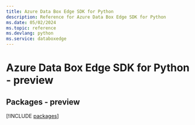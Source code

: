 ```yaml
---
title: Azure Data Box Edge SDK for Python
description: Reference for Azure Data Box Edge SDK for Python
ms.date: 05/02/2024
ms.topic: reference
ms.devlang: python
ms.service: databoxedge
---
```

# Azure Data Box Edge SDK for Python - preview
## Packages - preview
[!INCLUDE [packages](data-box-edge-index.md)]